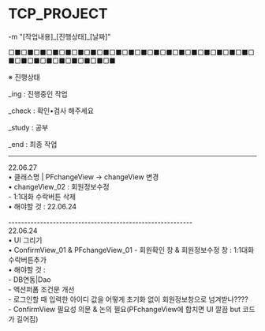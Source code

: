 # TCP_PROJECT
-m "[작업내용]\_[진행상태]\_[날짜]"
<br/>

□■□■□■□■□■□■□■□■□■□■□■□■□■□■□■□■□■□■□■□■□■□■□■□■□■□■□■□■

※ 진행상태

_ing    : 진행중인 작업

_check  : 확인•검사 해주세요

_study  : 공부

_end    : 최종 작업

----------------------------------------------------------  
22.06.27  
• 클래스명 | PFchangeView -> changeView 변경  
• changeView_02 : 회원정보수정  
  \- 1:1대화 수락버튼 삭제  
• 해야할 것 : 22.06.24  

\----------------------------------------------------------  
22.06.24  
• UI 그리기  
• ConfirmView_01 & PFchangeView_01 - 회원확인 창 & 회원정보수정 창 : 1:1대화 수락버튼추가  
• 해야할 것 :  
  \- DB연동|Dao     
  \- 액션퍼폼 조건문 개선  
  \- 로그인할 때 입력한 아이디 값을 어떻게 초기화 없이 회원정보창으로 넘겨받나????  
  \- ConfirmView 필요성 의문 & 논의 필요(PFchangeView에 합치면 UI 깔끔 but 코드가 길어짐)

